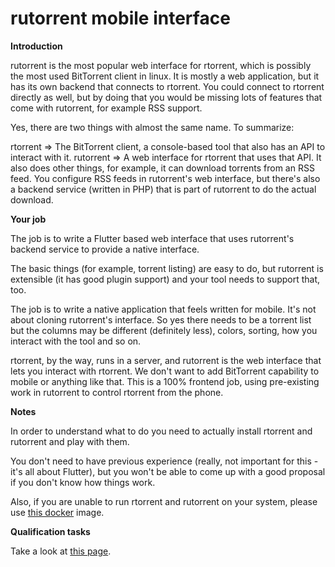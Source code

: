 # rutorrent mobile interface

 **Introduction**

rutorrent is the most popular web interface for rtorrent, which is
possibly the most used BitTorrent client in linux. It is mostly a web
application, but it has its own backend that connects to rtorrent. You
could connect to rtorrent directly as well, but by doing that you would
be missing lots of features that come with rutorrent, for example RSS
support.

Yes, there are two things with almost the same name. To summarize:

rtorrent =\> The BitTorrent client, a console-based tool that also has
an API to interact with it. rutorrent =\> A web interface for
rtorrent that uses that API. It also does other things, for example, it
can download torrents from an RSS feed. You configure RSS feeds in
rutorrent's web interface, but there's also a backend service (written
in PHP) that is part of rutorrent to do the actual download.

 **Your job**

The job is to write a Flutter based web interface that uses rutorrent's
backend service to provide a native interface.

The basic things (for example, torrent listing) are easy to do, but
rutorrent is extensible (it has good plugin support) and your tool needs
to support that, too.

The job is to write a native application that feels written for mobile.
It's not about cloning rutorrent's interface. So yes there needs to be
a torrent list but the columns may be different (definitely less),
colors, sorting, how you interact with the tool and so on.

rtorrent, by the way, runs in a server, and rutorrent is the web
interface that lets you interact with rtorrent. We don't want to add
BitTorrent capability to mobile or anything like that. This is a 100%
frontend job, using pre-existing work in rutorrent to control rtorrent
from the phone.

 **Notes**

In order to understand what to do you need to actually install rtorrent
and rutorrent and play with them.

You don't need to have previous experience (really, not important for
this - it's all about Flutter), but you won't be able to come up with
a good proposal if you don't know how things work.

Also, if you are unable to run rtorrent and rutorrent on your system,
please use [this
docker](https://hub.docker.com/r/crazymax/rtorrent-rutorrent)
image.

 **Qualification tasks**

Take a look at [this
page](https://ccextractor.org/public/gsoc/takehome).
